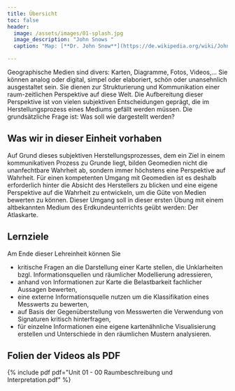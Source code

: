 ```yaml
---
title: Übersicht
toc: false
header:
  image: /assets/images/01-splash.jpg
  image_description: "John Snows "
  caption: "Map: [**Dr. John Snow**](https://de.wikipedia.org/wiki/John_Snow_(Mediziner)) [Wellcome Library via wikimedia](https://w.wiki/QtV)"

---
```

Geographische Medien sind divers: Karten, Diagramme, Fotos, Videos,... Sie können analog oder digital, simpel oder elaboriert, schön oder unansehnlich ausgestaltet sein. Sie dienen zur Strukturierung und Kommunikation einer raum-zeitlichen Perspektive auf diese Welt. Die Aufbereitung dieser Perspektive ist von vielen subjektiven Entscheidungen geprägt, die im Herstellungsprozess eines Mediums gefällt werden müssen. Die grundsätzliche Frage ist: Was soll wie dargestellt werden?


<!--more-->
## Was wir in dieser Einheit vorhaben

Auf Grund dieses subjektiven Herstellungsprozesses, dem ein Ziel in einem kommunikativen Prozess zu Grunde liegt, bilden Geomedien nicht die unanfechtbare Wahrheit ab, sondern immer höchstens eine Perspektive auf Wahrheit. Für einen kompetenten Umgang mit Geomedien ist es deshalb erforderlich hinter die Absicht des Herstellers zu blicken und eine eigene Perspektive auf die Wahrheit zu entwickeln, um die Güte von Medien bewerten zu können.
Dieser Umgang soll in dieser ersten Übung mit einem altbekannten Medium des Erdkundeunterrichts geübt werden: Der Atlaskarte.

## Lernziele

Am Ende dieser Lehreinheit können Sie
  * kritische Fragen an die Darstellung einer Karte stellen, die Unklarheiten bzgl. Informationsquellen und räumlicher Modellierung adressieren,
  * anhand von Informationen zur Karte die Belastbarkeit fachlicher Aussagen bewerten,
  * eine externe Informationsquelle nutzen um die Klassifikation eines Messwerts zu bewerten,
  * auf Basis der Gegenüberstellung von Messwerten die Verwendung von Signaturen kritisch hinterfragen,
  * für einzelne Informationen eine eigene kartenähnliche Visualisierung erstellen und Unterschiede in den räumlichen Mustern analysieren.

## Folien der Videos als PDF
{% include pdf pdf="Unit 01 - 00 Raumbeschreibung und Interpretation.pdf" %}
